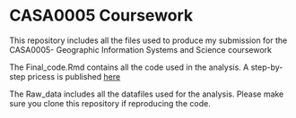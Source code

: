 # CASA0005 Coursework

This repository includes all the files used to produce my submission for the CASA0005- Geographic Information Systems and Science coursework 

The Final_code.Rmd contains all the code used in the analysis. A step-by-step pricess is published [here](https://signesw.github.io/CASA0005_Coursework/)

The Raw_data includes all the datafiles used for the analysis. Please make sure you clone this repository if reproducing the code.

